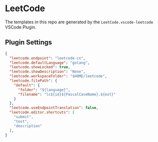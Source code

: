 # LeetCode

The templates in this repo are generated by the `LeetCode.vscode-leetcode` VSCode Plugin.

## Plugin Settings

```json
{
  "leetcode.endpoint": "leetcode-cn",
  "leetcode.defaultLanguage": "golang",
  "leetcode.showLocked": true,
  "leetcode.showDescription": "None",
  "leetcode.workspaceFolder": "$HOME/leetcode",
  "leetcode.filePath": {
    "default": {
      "folder": "${language}",
      "filename": "lc${id}${PascalCaseName}.${ext}"
    }
  },
  "leetcode.useEndpointTranslation": false,
  "leetcode.editor.shortcuts": [
    "submit",
    "test",
    "description"
  ],
}
```